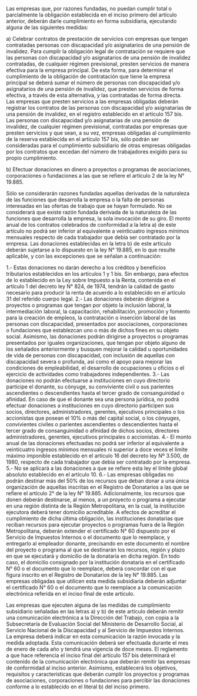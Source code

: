 Las empresas que, por razones fundadas, no puedan cumplir total o parcialmente la obligación establecida en el inciso primero del artículo anterior, deberán darle cumplimiento en forma subsidiaria, ejecutando alguna de las siguientes medidas:

a) Celebrar contratos de prestación de servicios con empresas que tengan contratadas personas con discapacidad y/o asignatarios de una pensión de invalidez.
Para cumplir la obligación legal de contratación se requiere que las personas con discapacidad y/o asignatarios de una pensión de invalidez contratadas, de cualquier régimen previsional, presten servicios de manera efectiva para la empresa principal. De esta forma, para determinar el cumplimiento de la obligación de contratación que tiene la empresa principal se deberá sumar el número de personas con discapacidad y/o asignatarios de una pensión de invalidez, que presten servicios de forma efectiva, a través de esta alternativa, y las contratadas de forma directa.
Las empresas que presten servicios a las empresas obligadas deberán registrar los contratos de las personas con discapacidad y/o asignatarias de una pensión de invalidez, en el registro establecido en el artículo 157 bis.
Las personas con discapacidad y/o asignatarias de una pensión de invalidez, de cualquier régimen previsional, contratadas por empresas que presten servicios y que sean, a su vez, empresas obligadas al cumplimiento de la reserva establecida en el artículo 157 bis, sólo podrán ser consideradas para el cumplimiento subsidiario de otras empresas obligadas por los contratos que excedan del número de trabajadores exigido para su propio cumplimiento.

b) Efectuar donaciones en dinero a proyectos o programas de asociaciones, corporaciones o fundaciones a las que se refiere el artículo 2 de la ley N° 19.885.

Sólo se considerarán razones fundadas aquellas derivadas de la naturaleza de las funciones que desarrolla la empresa o la falta de personas interesadas en las ofertas de trabajo que se hayan formulado. No se considerará que existe razón fundada derivada de la naturaleza de las funciones que desarrolla la empresa, la sola invocación de su giro.
El monto anual de los contratos celebrados de conformidad a la letra a) de este artículo no podrá ser inferior al equivalente a veinticuatro ingresos mínimos mensuales respecto de cada trabajador que debía ser contratado por la empresa.
Las donaciones establecidas en la letra b) de este artículo deberán sujetarse a lo dispuesto en la ley N° 19.885, en lo que resulte aplicable, y con las excepciones que se señalan a continuación:

1.- Estas donaciones no darán derecho a los créditos y beneficios tributarios establecidos en los artículos 1 y 1 bis. Sin embargo, para efectos de lo establecido en la Ley sobre Impuesto a la Renta, contenida en el artículo 1 del decreto ley N° 824, de 1974, tendrán la calidad de gasto necesario para producir la renta de acuerdo a lo establecido en el artículo 31 del referido cuerpo legal.
2.- Las donaciones deberán dirigirse a proyectos o programas que tengan por objeto la inclusión laboral, la intermediación laboral, la capacitación, rehabilitación, promoción y fomento para la creación de empleos, la contratación o inserción laboral de las personas con discapacidad, presentados por asociaciones, corporaciones o fundaciones que establezcan uno o más de dichos fines en su objeto social. Asimismo, las donaciones podrán dirigirse a proyectos o programas presentados por iguales organizaciones, que tengan por objeto alguno de los señalados anteriormente y busquen mejorar la calidad u oportunidades de vida de personas con discapacidad, con inclusión de aquellas con discapacidad severa o profunda, así como el apoyo para mejorar las condiciones de empleabilidad, el desarrollo de ocupaciones u oficios o el ejercicio de actividades como trabajadores independientes.
3.- Las donaciones no podrán efectuarse a instituciones en cuyo directorio participe el donante, su cónyuge, su conviviente civil o sus parientes ascendientes o descendientes hasta el tercer grado de consanguinidad o afinidad. En caso de que el donante sea una persona jurídica, no podrá efectuar donaciones a instituciones en cuyo directorio participen sus socios, directores, administradores, gerentes, ejecutivos principales o los accionistas que posean el 10% o más del capital social, o los cónyuges, convivientes civiles o parientes ascendientes o descendientes hasta el tercer grado de consanguinidad o afinidad de dichos socios, directores administradores, gerentes, ejecutivos principales o accionistas.
4.- El monto anual de las donaciones efectuadas no podrá ser inferior al equivalente a veinticuatro ingresos mínimos mensuales ni superior a doce veces el límite máximo imponible establecido en el artículo 16 del decreto ley Nº 3.500, de 1980, respecto de cada trabajador que debía ser contratado por la empresa.
5.- No se aplicará a las donaciones a que se refiere esta ley el límite global absoluto establecido en el artículo 10.
6.- Las empresas obligadas no podrán destinar más del 50% de los recursos que deban donar a una única organización de aquellas inscritas en el Registro de Donatarios a las que se refiere el artículo 2° de la ley N° 19.885. Adicionalmente, los recursos que donen deberán destinarse, al menos, a un proyecto o programa a ejecutar en una región distinta de la Región Metropolitana, en la cual, la institución ejecutora deberá tener domicilio acreditable.
A efectos de acreditar el cumplimiento de dicha última obligación, las instituciones donatarias que reciban recursos para ejecutar proyectos o programas fuera de la Región Metropolitana, deberán extender el certificado N° 60 dispuesto por el Servicio de Impuestos Internos o el documento que lo reemplace, y entregarlo al empleador donante, precisando en este documento el nombre del proyecto o programa al que se destinarán los recursos, región y plazo en que se ejecutará y domicilio de la donataria en dicha región. En todo caso, el domicilio consignado por la institución donataria en el certificado N° 60 o el documento que lo reemplace, deberá concordar con el que figura inscrito en el Registro de Donatarios de la ley N° 19.885.
Las empresas obligadas que utilicen esta medida subsidiaria deberán adjuntar el certificado N° 60 o el documento que lo reemplace a la comunicación electrónica referida en el inciso final de este artículo.

Las empresas que ejecuten alguna de las medidas de cumplimiento subsidiario señaladas en las letras a) y b) de este artículo deberán remitir una comunicación electrónica a la Dirección del Trabajo, con copia a la Subsecretaría de Evaluación Social del Ministerio de Desarrollo Social, al Servicio Nacional de la Discapacidad y al Servicio de Impuestos Internos. La empresa deberá indicar en esta comunicación la razón invocada y la medida adoptada. Esta comunicación deberá ser efectuada durante el mes de enero de cada año y tendrá una vigencia de doce meses.
El reglamento a que hace referencia el inciso final del artículo 157 bis determinará el contenido de la comunicación electrónica que deberán remitir las empresas de conformidad al inciso anterior. Asimismo, establecerá los objetivos, requisitos y características que deberán cumplir los proyectos y programas de asociaciones, corporaciones o fundaciones para percibir las donaciones conforme a lo establecido en el literal b) del inciso primero.